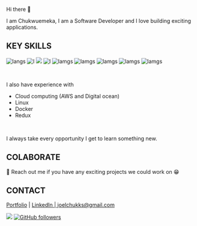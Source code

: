 Hi there 👋

I am Chukwuemeka, I am a Software Developer and I love building exciting applications.



## KEY SKILLS
![langs](https://img.shields.io/badge/Python-FFD43B?style=for-the-badge&logo=python&logoColor=darkgreen) ![l](https://img.shields.io/badge/Django-092E20?style=for-the-badge&logo=django&logoColor=green) ![](https://hit.yhype.me/github/profile?user_id=47852925) ![l](https://img.shields.io/badge/HTML5-E34F26?style=for-the-badge&logo=html5&logoColor=white) ![lamgs](https://img.shields.io/badge/JavaScript-F7DF1E?style=for-the-badge&logo=javascript&logoColor=black) ![lamgs](https://img.shields.io/badge/heroku-092E20?style=for-the-badge&logo=heroku&logoColor=green) ![lamgs](https://img.shields.io/badge/MySQL-00000F?style=for-the-badge&logo=mysql&logoColor=white) ![lamgs](https://img.shields.io/badge/PostgreSQL-316192?style=for-the-badge&logo=postgresql&logoColor=white) ![lamgs](https://img.shields.io/badge/Heroku-430098?style=for-the-badge&logo=heroku&logoColor=white)

<br>

I also have experience with

<ul>
  <li> Cloud computing (AWS and Digital ocean) </li>
  <li> Linux </li>
  <li> Docker </li>
  <li> Redux </li>
</ul>

<br>
    
I always take every opportunity I get to learn something new.

## COLABORATE
👯 Reach out me if you have any exciting projects we could work on 😁

## CONTACT
<p>
  <a href="https://chukwuemekanwaoma.com">Portfolio</a> | <a href="https://www.linkedin.com/in/joelchukks/">LinkedIn | joelchukks@gmail.com</a>
</p>

![](https://komarev.com/ghpvc/?username=your-github-joelchooks&color=brightgreen)
[![GitHub followers](https://img.shields.io/github/followers/joelchooks.svg?style=social&label=Follow&maxAge=2592000)](https://github.com/joelchooks?tab=followers)

<!-- 
<br>
<p><img align="left" src="https://github-readme-stats.vercel.app/api/top-langs/?username=josephchinedu&theme=blue-green" /></p>
<p>&nbsp;<img align="center" src="https://github-readme-stats.vercel.app/api?username=josephchinedu&show_icons=true&locale=en&theme=tokyonight" width="410" /></p>
 -->
